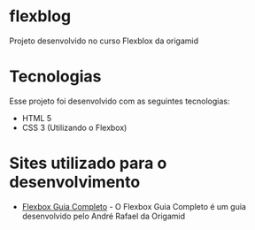 # flexblog 
Projeto desenvolvido no curso Flexblox da origamid


# Tecnologias

Esse projeto foi desenvolvido com as seguintes tecnologias:

- HTML 5
- CSS 3 (Utilizando o Flexbox)

#  Sites utilizado para o desenvolvimento

- [Flexbox Guia Completo](https://origamid.com/projetos/flexbox-guia-completo/) - O Flexbox Guia Completo é um guia desenvolvido pelo André Rafael da Origamid
